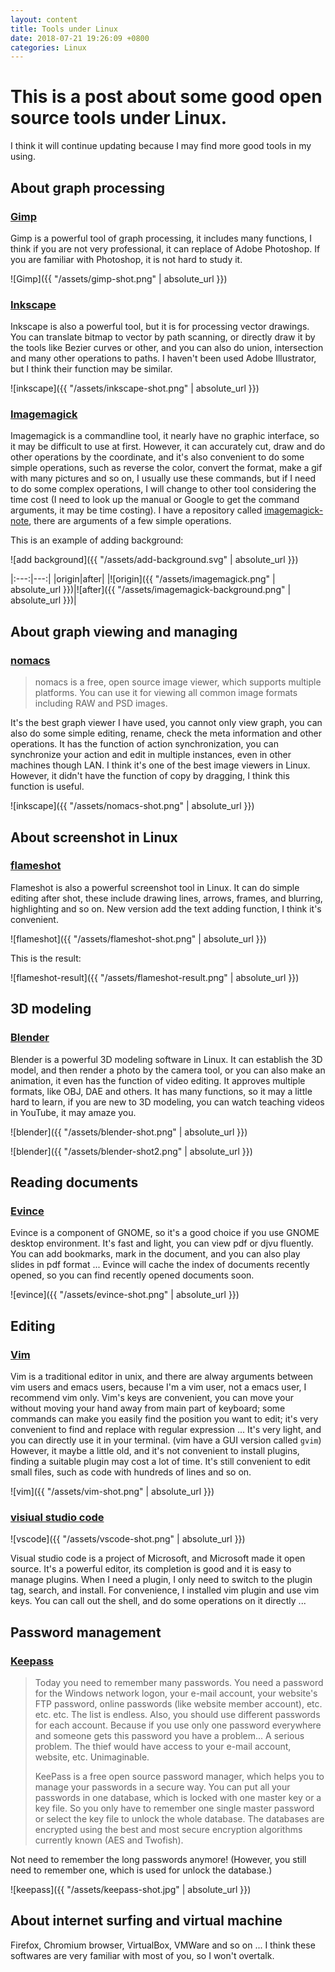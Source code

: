 ```yaml
---
layout: content
title: Tools under Linux
date: 2018-07-21 19:26:09 +0800
categories: Linux
---
```


# This is a post about some good open source tools under Linux.

I think it will continue updating because I may find more good tools in my using.

## About graph processing
### [Gimp](https://www.gimp.org/)

Gimp is a powerful tool of graph processing, it includes many functions, I think if you are not very professional, it can replace of Adobe Photoshop. If you are familiar with Photoshop, it is not hard to study it.

![Gimp]({{ "/assets/gimp-shot.png" | absolute_url }})

### [Inkscape](https://inkscape.org/)

Inkscape is also a powerful tool, but it is for processing vector drawings. You can translate bitmap to vector by path scanning, or directly draw it by the tools like Bezier curves or other, and you can also do union, intersection and many other operations to paths. I haven't been used Adobe Illustrator, but I think their function may be similar.

![inkscape]({{ "/assets/inkscape-shot.png" | absolute_url }})

### [Imagemagick](https://www.imagemagick.org/script/index.php)

Imagemagick is a commandline tool, it nearly have no graphic interface, so it may be difficult to use at first. However, it can accurately cut, draw and do other operations by the coordinate, and it's also convenient to do some simple operations, such as reverse the color, convert the format, make a gif with many pictures and so on, I usually use these commands, but if I need to do some complex operations, I will change to other tool considering the time cost (I need to look up the manual or Google to get the command arguments, it may be time costing). I have a repository called [imagemagick-note](https://github.com/sirius1242/imagemagick-note), there are arguments of a few simple operations.

This is an example of adding background:

![add background]({{ "/assets/add-background.svg" | absolute_url }})

|:---:|---:|
|origin|after|
|![origin]({{ "/assets/imagemagick.png" | absolute_url }})|![after]({{ "/assets/imagemagick-background.png" | absolute_url }})|

## About graph viewing and managing
### [nomacs](https://nomacs.org/)

> nomacs is a free, open source image viewer, which supports multiple platforms. You can use it for viewing all common image formats including RAW and PSD images.

It's the best graph viewer I have used, you cannot only view graph, you can also do some simple editing, rename, check the meta information and other operations. It has the function of action synchronization, you can synchronize your action and edit in multiple instances, even in other machines though LAN. I think it's one of the best image viewers in Linux. However, it didn't have the function of copy by dragging, I think this function is useful.

![inkscape]({{ "/assets/nomacs-shot.png" | absolute_url }})

## About screenshot in Linux

### [flameshot](https://github.com/lupoDharkael/flameshot)

Flameshot is also a powerful screenshot tool in Linux. It can do simple editing after shot, these include drawing lines, arrows, frames, and blurring, highlighting and so on. New version add the text adding function, I think it's convenient.

![flameshot]({{ "/assets/flameshot-shot.png" | absolute_url }})

This is the result:

![flameshot-result]({{ "/assets/flameshot-result.png" | absolute_url }})

## 3D modeling

### [Blender](https://www.blender.org/)

Blender is a powerful 3D modeling software in Linux. It can establish the 3D model, and then render a photo by the camera tool, or you can also make an animation, it even has the function of video editing. It approves multiple formats, like OBJ, DAE and others. It has many functions, so it may a little hard to learn, if you are new to 3D modeling, you can watch teaching videos in YouTube, it may amaze you.

![blender]({{ "/assets/blender-shot.png" | absolute_url }})

![blender]({{ "/assets/blender-shot2.png" | absolute_url }})

## Reading documents

### [Evince](https://wiki.gnome.org/Apps/Evince)

Evince is a component of GNOME, so it's a good choice if you use GNOME desktop environment. It's fast and light, you can view pdf or djvu fluently. You can add bookmarks, mark in the document, and you can also play slides in pdf format ... Evince will cache the index of documents recently opened, so you can find recently opened documents soon.

![evince]({{ "/assets/evince-shot.png" | absolute_url }})

## Editing

### [Vim](https://www.vim.org/)

Vim is a traditional editor in unix, and there are alway arguments between vim users and emacs users, because I'm a vim user, not a emacs user, I recommend vim only. Vim's keys are convenient, you can move your without moving your hand away from main part of keyboard; some commands can make you easily find the position you want to edit; it's very convenient to find and replace with regular expression ... It's very light, and you can directly use it in your terminal. (vim have a GUI version called `gvim`) However, it maybe a little old, and it's not convenient to install plugins, finding a suitable plugin may cost a lot of time. It's still convenient to edit small files, such as code with hundreds of lines and so on.

![vim]({{ "/assets/vim-shot.png" | absolute_url }})

### [visiual studio code](https://code.visualstudio.com)

![vscode]({{ "/assets/vscode-shot.png" | absolute_url }})

Visual studio code is a project of Microsoft, and Microsoft made it open source. It's a powerful editor, its completion is good and it is easy to manage plugins. When I need a plugin, I only need to switch to the plugin tag, search, and install. For convenience, I installed vim plugin and use vim keys. You can call out the shell, and do some operations on it directly ...

## Password management

### [Keepass](https://keepass.info/)

> Today you need to remember many passwords. You need a password for the Windows network logon, your e-mail account, your website's FTP password, online passwords (like website member account), etc. etc. etc. The list is endless. Also, you should use different passwords for each account. Because if you use only one password everywhere and someone gets this password you have a problem... A serious problem. The thief would have access to your e-mail account, website, etc. Unimaginable.
> 
> KeePass is a free open source password manager, which helps you to manage your passwords in a secure way. You can put all your passwords in one database, which is locked with one master key or a key file. So you only have to remember one single master password or select the key file to unlock the whole database. The databases are encrypted using the best and most secure encryption algorithms currently known (AES and Twofish).

Not need to remember the long passwords anymore! (However, you still need to remember one, which is used for unlock the database.)

![keepass]({{ "/assets/keepass-shot.jpg" | absolute_url }})

## About internet surfing and virtual machine

Firefox, Chromium browser, VirtualBox, VMWare and so on ... I think these softwares are very familiar with most of you, so I won't overtalk.
